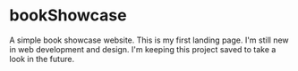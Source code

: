 # bookShowcase
A simple book showcase website.
This is my first landing page.
I'm still new in web development and design.
I'm keeping this project saved to take a look in the future.
